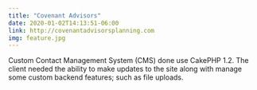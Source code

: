 ```yaml
---
title: "Covenant Advisors"
date: 2020-01-02T14:13:51-06:00
link: http://covenantadvisorsplanning.com
img: feature.jpg
---
```


Custom Contact Management System (CMS) done use CakePHP 1.2.
The client needed the ability to make updates to the site along with manage some custom backend features; such as file uploads.
